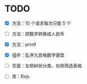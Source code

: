# TODO

- [x] 方法：10 个请求每次只能 5 个 

- [ ] 方法：把数字转换成人民币 

- [x] 方法：printf 
 
- [x] 组件：乱序九宫格数字键盘

- [ ] 页面：左侧树状分类，右侧筛选表格

- [ ] 库：Rxjs
